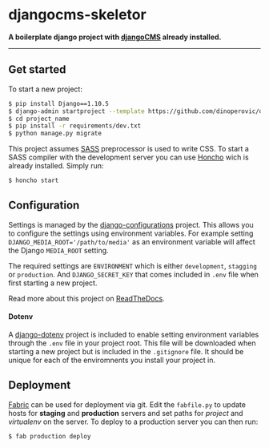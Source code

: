 # djangocms-skeletor

**A boilerplate django project with [djangoCMS](https://www.django-cms.org) already installed.**

---

## Get started

To start a new project:

```bash
$ pip install Django==1.10.5
$ django-admin startproject --template https://github.com/dinoperovic/djangocms-skeletor/archive/master.zip -e py,md,env project_name
$ cd project_name
$ pip install -r requirements/dev.txt
$ python manage.py migrate
```

This project assumes [SASS](http://sass-lang.com/) preprocessor is used to write CSS. To start a SASS compiler with
the development server you can use [Honcho](https://github.com/nickstenning/honcho) wich is already installed.
Simply run:

```bash
$ honcho start
```

## Configuration

Settings is managed by the [django-configurations](https://github.com/jazzband/django-configurations) project.
This allows you to configure the settings using environment variables. For example setting `DJANGO_MEDIA_ROOT='/path/to/media'`
as an environment variable will affect the Django `MEDIA_ROOT` setting.

The required settings are `ENVIRONMENT` which is either `development`, `stagging` or `production`. And ``DJANGO_SECRET_KEY``
that comes included in `.env` file when first starting a new project.

Read more about this project on [ReadTheDocs](https://django-configurations.readthedocs.io).

#### Dotenv

A [django-dotenv](https://github.com/jpadilla/django-dotenv) project is included to enable setting environment variables
through the `.env` file in your project root. This file will be downloaded when starting a new project but is included
in the `.gitignore` file. It should be unique for each of the enviromnents you install your project in.


## Deployment

[Fabric](http://www.fabfile.org/) can be used for deployment via git. Edit the `fabfile.py` to update hosts for
**staging** and **production** servers and set paths for *project* and *virtualenv* on the server.
To deploy to a production server you can then run:

```bash
$ fab production deploy
```
